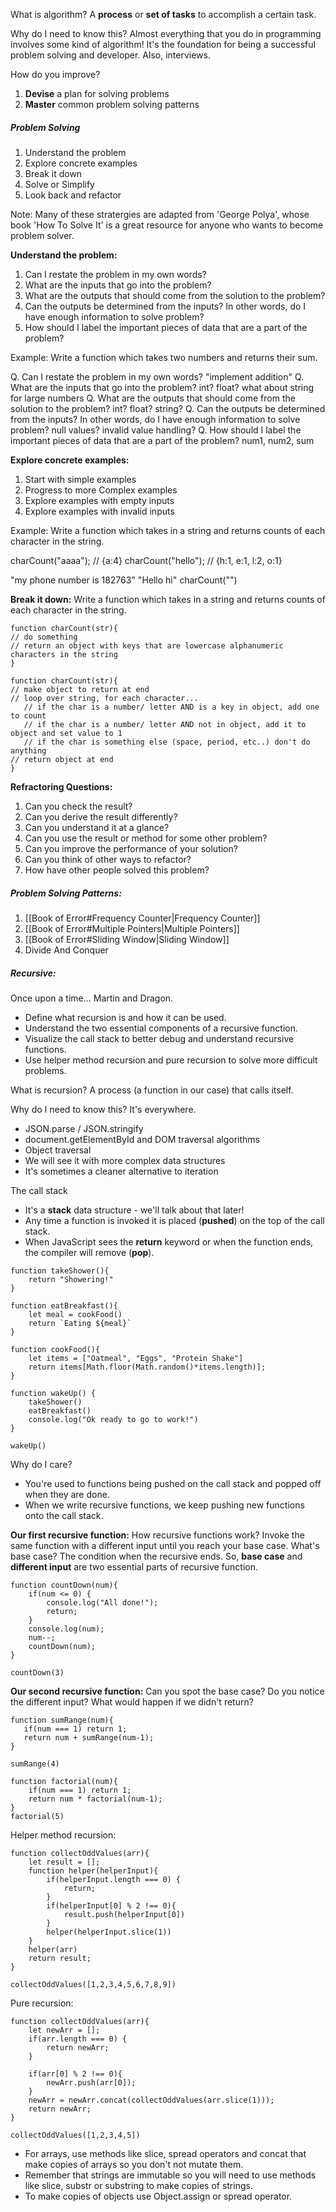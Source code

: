 
What is algorithm? A **process** or **set of tasks** to accomplish a certain task.

Why do I need to know this?
Almost everything that you do in programming involves some kind of algorithm! It's the foundation for being a successful problem solving and developer. Also, interviews.

How do you improve?
1. **Devise** a plan for solving problems
2. **Master** common problem solving patterns

##### Problem Solving
1. Understand the problem
2. Explore concrete examples
3. Break it down 
4. Solve or Simplify
5. Look back and refactor

Note: Many of these stratergies are adapted from 'George Polya', whose book 'How To Solve It' is a great resource for anyone who wants to become problem solver.


**Understand the problem:**
1. Can I restate the problem in my own words?
2. What are the inputs that go into the problem?
3. What are the outputs that should come from the solution to the problem?
4. Can the outputs be determined from the inputs? In other words, do I have enough information to solve problem?
5. How should I label the important pieces of data that are a part of the problem?

Example:
Write a function which takes two numbers and returns their sum.

Q. Can I restate the problem in my own words? 
"implement addition"
Q. What are the inputs that go into the problem?
int? float? what about string for large numbers
Q. What are the outputs that should come from the solution to the problem?
int? float? string?
Q. Can the outputs be determined from the inputs? In other words, do I have enough information to solve problem?
null values? invalid value handling?
Q. How should I label the important pieces of data that are a part of the problem?
num1, num2, sum


**Explore concrete examples:**
1. Start with simple examples
2. Progress to more Complex examples
3. Explore examples with empty inputs
4. Explore examples with invalid inputs

Example:
Write a function which takes in a string and returns counts of each character in the string.

charCount("aaaa"); // {a:4}
charCount("hello"); // {h:1, e:1, l:2, o:1}

"my phone number is 182763"
"Hello hi"
charCount("")


**Break it down:**
Write a function which takes in a string and returns counts of each character in the string.

```
function charCount(str){
// do something
// return an object with keys that are lowercase alphanumeric characters in the string
} 
```

```
function charCount(str){
// make object to return at end
// loop over string, for each character...
   // if the char is a number/ letter AND is a key in object, add one to count
   // if the char is a number/ letter AND not in object, add it to object and set value to 1
   // if the char is something else (space, period, etc..) don't do anything
// return object at end
} 
```


**Refractoring Questions:**
1. Can you check the result?
2. Can you derive the result differently?
3. Can you understand it at a glance?
4. Can you use the result or method for some other problem?
5. Can you improve the performance of your solution?
6. Can you think of other ways to refactor?
7. How have other people solved this problem?


##### Problem Solving Patterns:
1. [[Book of Error#Frequency Counter|Frequency Counter]]
2. [[Book of Error#Multiple Pointers|Multiple Pointers]]
3. [[Book of Error#Sliding Window|Sliding Window]]
4. Divide And Conquer
##### Recursive:

Once upon a time... Martin and Dragon.

- Define what recursion is and how it can be used.
- Understand the two essential components of a recursive function.
- Visualize the call stack to better debug and understand recursive functions.
- Use helper method recursion and pure recursion to solve more difficult problems.

What is recursion? A process (a function in our case) that calls itself.

Why do I need to know this? It's everywhere. 
- JSON.parse / JSON.stringify
- document.getElementById and DOM traversal algorithms
- Object traversal
- We will see it with more complex data structures
- It's sometimes a cleaner alternative to iteration

The call stack
- It's a **stack** data structure - we'll talk about that later!
- Any time a function is invoked it is placed (**pushed**) on the top of the call stack.
- When JavaScript sees the **return** keyword or when the function ends, the compiler will remove (**pop**).

```
function takeShower(){
    return "Showering!"
}

function eatBreakfast(){
    let meal = cookFood()
    return `Eating ${meal}`
}

function cookFood(){
    let items = ["Oatmeal", "Eggs", "Protein Shake"]
    return items[Math.floor(Math.random()*items.length)];
}

function wakeUp() {
    takeShower()
    eatBreakfast()
    console.log("Ok ready to go to work!")
}

wakeUp()
```

Why do I care?
- You're used to functions being pushed on the call stack and popped off when they are done.
- When we write recursive functions, we keep pushing new functions onto the call stack.

**Our first recursive function:**
How recursive functions work? Invoke the same function with a different input until you reach your base case. What's base case? The condition when the recursive ends. So, **base case** and **different input** are two essential parts of recursive function.

```
function countDown(num){
    if(num <= 0) {
        console.log("All done!");
        return;
    }
    console.log(num);
    num--;
    countDown(num);
}

countDown(3)
```

**Our second recursive function:**
Can you spot the base case?
Do you notice the different input?
What would happen if we didn't return?

```
function sumRange(num){
   if(num === 1) return 1;
   return num + sumRange(num-1);
}

sumRange(4)
```

```
function factorial(num){
    if(num === 1) return 1;
    return num * factorial(num-1);
}
factorial(5)
```

Helper method recursion:
```
function collectOddValues(arr){
    let result = [];
    function helper(helperInput){
        if(helperInput.length === 0) {
            return;
        }
        if(helperInput[0] % 2 !== 0){
            result.push(helperInput[0])
        }
        helper(helperInput.slice(1))
    }
    helper(arr)
    return result;
}

collectOddValues([1,2,3,4,5,6,7,8,9])
```

Pure recursion:
```
function collectOddValues(arr){
    let newArr = [];
    if(arr.length === 0) {
        return newArr;
    }

    if(arr[0] % 2 !== 0){
        newArr.push(arr[0]);
    }
    newArr = newArr.concat(collectOddValues(arr.slice(1)));
    return newArr;
}

collectOddValues([1,2,3,4,5])
```

- For arrays, use methods like slice, spread operators and concat that make copies of arrays so you don't not mutate them.
- Remember that strings are immutable so you will need to use methods like slice, substr or substring to make copies of strings.
- To make copies of objects use Object.assign or spread operator.

